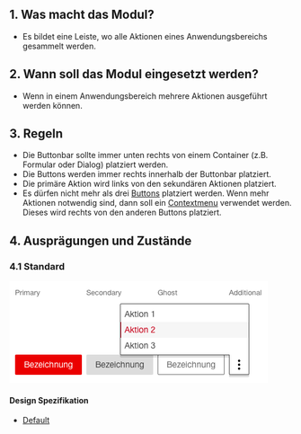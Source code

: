 ## 1. Was macht das Modul?
* Es bildet eine Leiste, wo alle Aktionen eines Anwendungsbereichs gesammelt werden.


## 2. Wann soll das Modul eingesetzt werden?
* Wenn in einem Anwendungsbereich mehrere Aktionen ausgeführt werden können.


## 3. Regeln
* Die Buttonbar sollte immer unten rechts von einem Container (z.B. Formular oder Dialog) platziert werden.
* Die Buttons werden immer rechts innerhalb der Buttonbar platziert.
* Die primäre Aktion wird links von den sekundären Aktionen platziert.
* Es dürfen nicht mehr als drei [Buttons](https://digital.sbb.ch/de/webapps/components/button) platziert werden. Wenn mehr Aktionen notwendig sind, dann soll ein [Contextmenu](https://digital.sbb.ch/de/webapps/components/contextmenu) verwendet werden. Dieses wird rechts von den anderen Buttons platziert.


## 4. Ausprägungen und Zustände

### 4.1 Standard
![Darstellung des Moduls Buttonleiste](https://raw.githubusercontent.com/sbb-design-systems/design-system-webapp-documentation/master/documentation/modules/buttonbar/images/Buttonbar_Default.png 'class: image')

#### Design Spezifikation
* [Default](https://www.sketch.com/s/36ab4f9f-f7f8-436e-9d7e-0f2088e52e04/a/g0o89Jz#Inspector)
